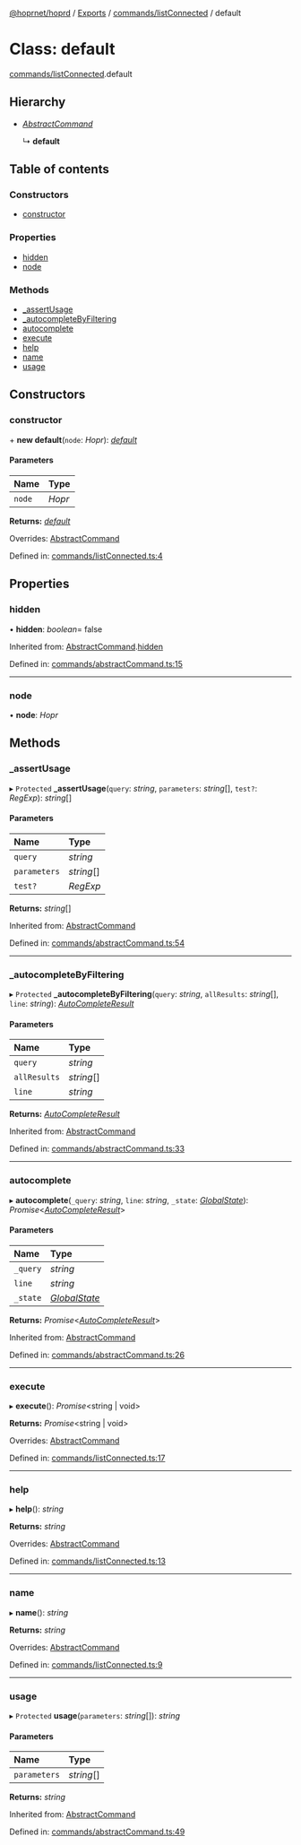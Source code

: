 [@hoprnet/hoprd](../README.md) / [Exports](../modules.md) / [commands/listConnected](../modules/commands_listconnected.md) / default

# Class: default

[commands/listConnected](../modules/commands_listconnected.md).default

## Hierarchy

- [_AbstractCommand_](commands_abstractcommand.abstractcommand.md)

  ↳ **default**

## Table of contents

### Constructors

- [constructor](commands_listconnected.default.md#constructor)

### Properties

- [hidden](commands_listconnected.default.md#hidden)
- [node](commands_listconnected.default.md#node)

### Methods

- [\_assertUsage](commands_listconnected.default.md#_assertusage)
- [\_autocompleteByFiltering](commands_listconnected.default.md#_autocompletebyfiltering)
- [autocomplete](commands_listconnected.default.md#autocomplete)
- [execute](commands_listconnected.default.md#execute)
- [help](commands_listconnected.default.md#help)
- [name](commands_listconnected.default.md#name)
- [usage](commands_listconnected.default.md#usage)

## Constructors

### constructor

\+ **new default**(`node`: _Hopr_): [_default_](commands_listconnected.default.md)

#### Parameters

| Name   | Type   |
| :----- | :----- |
| `node` | _Hopr_ |

**Returns:** [_default_](commands_listconnected.default.md)

Overrides: [AbstractCommand](commands_abstractcommand.abstractcommand.md)

Defined in: [commands/listConnected.ts:4](https://github.com/hoprnet/hoprnet/blob/448a47a/packages/hoprd/src/commands/listConnected.ts#L4)

## Properties

### hidden

• **hidden**: _boolean_= false

Inherited from: [AbstractCommand](commands_abstractcommand.abstractcommand.md).[hidden](commands_abstractcommand.abstractcommand.md#hidden)

Defined in: [commands/abstractCommand.ts:15](https://github.com/hoprnet/hoprnet/blob/448a47a/packages/hoprd/src/commands/abstractCommand.ts#L15)

---

### node

• **node**: _Hopr_

## Methods

### \_assertUsage

▸ `Protected` **\_assertUsage**(`query`: _string_, `parameters`: _string_[], `test?`: _RegExp_): _string_[]

#### Parameters

| Name         | Type       |
| :----------- | :--------- |
| `query`      | _string_   |
| `parameters` | _string_[] |
| `test?`      | _RegExp_   |

**Returns:** _string_[]

Inherited from: [AbstractCommand](commands_abstractcommand.abstractcommand.md)

Defined in: [commands/abstractCommand.ts:54](https://github.com/hoprnet/hoprnet/blob/448a47a/packages/hoprd/src/commands/abstractCommand.ts#L54)

---

### \_autocompleteByFiltering

▸ `Protected` **\_autocompleteByFiltering**(`query`: _string_, `allResults`: _string_[], `line`: _string_): [_AutoCompleteResult_](../modules/commands_abstractcommand.md#autocompleteresult)

#### Parameters

| Name         | Type       |
| :----------- | :--------- |
| `query`      | _string_   |
| `allResults` | _string_[] |
| `line`       | _string_   |

**Returns:** [_AutoCompleteResult_](../modules/commands_abstractcommand.md#autocompleteresult)

Inherited from: [AbstractCommand](commands_abstractcommand.abstractcommand.md)

Defined in: [commands/abstractCommand.ts:33](https://github.com/hoprnet/hoprnet/blob/448a47a/packages/hoprd/src/commands/abstractCommand.ts#L33)

---

### autocomplete

▸ **autocomplete**(`_query`: _string_, `line`: _string_, `_state`: [_GlobalState_](../modules/commands_abstractcommand.md#globalstate)): _Promise_<[_AutoCompleteResult_](../modules/commands_abstractcommand.md#autocompleteresult)\>

#### Parameters

| Name     | Type                                                                |
| :------- | :------------------------------------------------------------------ |
| `_query` | _string_                                                            |
| `line`   | _string_                                                            |
| `_state` | [_GlobalState_](../modules/commands_abstractcommand.md#globalstate) |

**Returns:** _Promise_<[_AutoCompleteResult_](../modules/commands_abstractcommand.md#autocompleteresult)\>

Inherited from: [AbstractCommand](commands_abstractcommand.abstractcommand.md)

Defined in: [commands/abstractCommand.ts:26](https://github.com/hoprnet/hoprnet/blob/448a47a/packages/hoprd/src/commands/abstractCommand.ts#L26)

---

### execute

▸ **execute**(): _Promise_<string \| void\>

**Returns:** _Promise_<string \| void\>

Overrides: [AbstractCommand](commands_abstractcommand.abstractcommand.md)

Defined in: [commands/listConnected.ts:17](https://github.com/hoprnet/hoprnet/blob/448a47a/packages/hoprd/src/commands/listConnected.ts#L17)

---

### help

▸ **help**(): _string_

**Returns:** _string_

Overrides: [AbstractCommand](commands_abstractcommand.abstractcommand.md)

Defined in: [commands/listConnected.ts:13](https://github.com/hoprnet/hoprnet/blob/448a47a/packages/hoprd/src/commands/listConnected.ts#L13)

---

### name

▸ **name**(): _string_

**Returns:** _string_

Overrides: [AbstractCommand](commands_abstractcommand.abstractcommand.md)

Defined in: [commands/listConnected.ts:9](https://github.com/hoprnet/hoprnet/blob/448a47a/packages/hoprd/src/commands/listConnected.ts#L9)

---

### usage

▸ `Protected` **usage**(`parameters`: _string_[]): _string_

#### Parameters

| Name         | Type       |
| :----------- | :--------- |
| `parameters` | _string_[] |

**Returns:** _string_

Inherited from: [AbstractCommand](commands_abstractcommand.abstractcommand.md)

Defined in: [commands/abstractCommand.ts:49](https://github.com/hoprnet/hoprnet/blob/448a47a/packages/hoprd/src/commands/abstractCommand.ts#L49)
